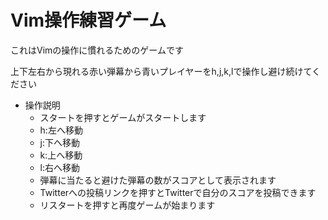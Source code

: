 # Vim操作練習ゲーム

これはVimの操作に慣れるためのゲームです

上下左右から現れる赤い弾幕から青いプレイヤーをh,j,k,lで操作し避け続けてください

- 操作説明
  - スタートを押すとゲームがスタートします
  - h:左へ移動
  - j:下へ移動
  - k:上へ移動
  - l:右へ移動
  - 弾幕に当たると避けた弾幕の数がスコアとして表示されます
  - Twitterへの投稿リンクを押すとTwitterで自分のスコアを投稿できます
  - リスタートを押すと再度ゲームが始まります
